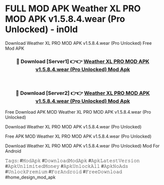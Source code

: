 # FULL MOD APK Weather XL PRO MOD APK v1.5.8.4.wear (Pro Unlocked) - in0ld
Download Weather XL PRO MOD APK v1.5.8.4.wear (Pro Unlocked) Free Mod APK

<div align="center">
<h3>🔴 Download [Server1] 👉👉 <a href="https://apk-comot.site?title=Weather_XL_PRO_MOD_APK_v1.5.8.4.wear_(Pro_Unlocked)">Weather XL PRO MOD APK v1.5.8.4.wear (Pro Unlocked) Mod Apk</a></h3><br>

<h3>🔴 Download [Server2] 👉👉 <a href="https://apk-comot.site?title=Weather_XL_PRO_MOD_APK_v1.5.8.4.wear_(Pro_Unlocked)">Weather XL PRO MOD APK v1.5.8.4.wear (Pro Unlocked) Mod Apk</a></h3>
</div>


Free Download APK MOD Weather XL PRO MOD APK v1.5.8.4.wear (Pro Unlocked)

Download Weather XL PRO MOD APK v1.5.8.4.wear (Pro Unlocked) 

Free APK MOD Weather XL PRO MOD APK v1.5.8.4.wear (Pro Unlocked) 

Download Weather XL PRO MOD APK v1.5.8.4.wear (Pro Unlocked) Mod For Android

𝚃𝚊𝚐𝚜: #𝙼𝚘𝚍𝙰𝚙𝚔 #𝙳𝚘𝚠𝚗𝚕𝚘𝚊𝚍𝙼𝚘𝚍𝙰𝚙𝚔 #𝙰𝚙𝚔𝙻𝚊𝚝𝚎𝚜𝚝𝚅𝚎𝚛𝚜𝚒𝚘𝚗 #𝙰𝚙𝚔𝚄𝚗𝚕𝚒𝚖𝚒𝚝𝚎𝚍𝙼𝚘𝚗𝚎𝚢 #𝙰𝚙𝚔𝚄𝚗𝚕𝚘𝚌𝚔𝙰𝚕𝚕 #𝙰𝚙𝚔𝙽𝚘𝙰𝚍𝚜 #𝚄𝚗𝚕𝚘𝚌𝚔𝙿𝚛𝚎𝚖𝚒𝚞𝚖 #𝙵𝚘𝚛𝙰𝚗𝚍𝚛𝚘𝚒𝚍 #𝙵𝚛𝚎𝚎𝙳𝚘𝚠𝚗𝚕𝚘𝚊𝚍 #home_design_mod_apk